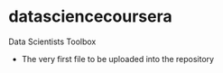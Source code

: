 # datasciencecoursera
Data Scientists Toolbox

* The very first file to be uploaded into the repository

